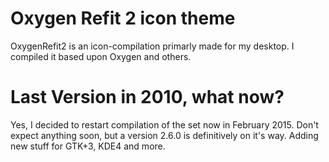 Oxygen Refit 2 icon theme
=========================

OxygenRefit2 is an icon-compilation primarly made for my desktop. I compiled it based upon Oxygen and others.

Last Version in 2010, what now?
===============================

Yes, I decided to restart compilation of the set now in February 2015. Don't expect anything soon, but a version 2.6.0 is definitively on it's way. Adding new stuff for GTK+3, KDE4 and more.
